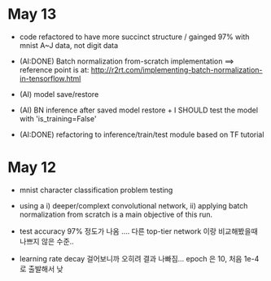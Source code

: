 
# May 13

- code refactored to have more succinct structure / gainged 97% with mnist A~J data, not digit data

- (AI:DONE) Batch normalization from-scratch implementation
  ==> reference point is at: http://r2rt.com/implementing-batch-normalization-in-tensorflow.html
  
- (AI) model save/restore 
- (AI) BN inference after saved model restore + I SHOULD test the model with 'is_training=False'

- (AI:DONE) refactoring to inference/train/test module based on TF tutorial

# May 12 

- mnist character classification problem testing
- using a i) deeper/complext convolutional network, ii) applying batch normalization from scratch is a main objective of this run. 

- test accuracy 97% 정도가 나옴 .... 다른 top-tier network 이랑 비교해봤을때 나쁘지 않은 수준..
- learning rate decay 걸어보니까 오히려 결과 나빠짐... epoch 은 10, 처음 1e-4 로 출발해서 낮
